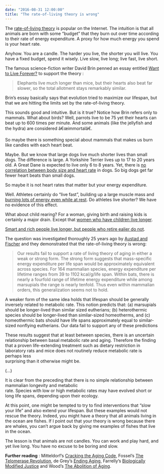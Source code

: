 ```yaml
---
date: "2016-08-31 12:00:00"
title: "The rate-of-living theory is wrong"
---
```




The [rate-of-living theory](https://en.wikipedia.org/wiki/Rate-of-living_theory) is popular on the Internet. The intuition is that all animals are born with some &ldquo;budget&rdquo; that they burn out over time according to their rate of energy expenditure. A proxy for how much energy you spend is your heart rate.

Anyhow. You are a candle. The harder you live, the shorter you will live. You have a fixed budget, spend it wisely. Live slow, live long; live fast, live short.

The famous science-fiction writer David Brin penned an essay entitled [Want to Live Forever?](https://lifeboat.com/ex/want.to.live.forever) to support the theory :

> Elephants live much longer than mice, but their hearts also beat far slower, so the total allotment stays remarkably similar.

Brin&rsquo;s essay basically says that evolution tried to maximize our lifespan, but that we are hitting the limits set by the rate-of-living theory.

This sounds good and intuitive.
But is it true? Notice how Brin refers only to mammals. What about birds? Well, parrots live to be 75 yet their hearts can beat up to 600 times per minute. And some animals (like the jellyfish and the hydra) are considered â€œimmortalâ€.

So maybe there is something special about mammals that makes us burn like candles with each heart beat.

Maybe. But we know that large dogs live much shorter lives than small dogs. The difference is large. A Yorkshire Terrier lives up to 17 to 20 years old. A Great Dane is expected to live only 6 to 8 years. Yet, there is [no correlation between body size and heart rate](http://www.ncbi.nlm.nih.gov/pubmed/20553373) in dogs. So big dogs get far fewer heart beats than small dogs.

So maybe it is not heart rates that matter but your energy expenditure.

Well. Athletes certainly do &ldquo;live fast&rdquo;, building up a large muscle mass and [burning lots of energy even while at rest](http://europepmc.org/abstract/med/3492457). Do athletes live shorter? We have no evidence of this effect.

What about child rearing? For a woman, giving birth and raising kids is certainly a major drain. Except that [women who have children live longer](http://www.hngn.com/articles/145723/20151030/women-who-children-live-longer-study.htm).

[Smart and rich people live longer, but people who retire ealier do not](http://www.bbc.com/news/magazine-18952037).

The question was investigated thoroughly 25 years ago by [Austad and Fischer](http://geronj.oxfordjournals.org/content/46/2/B47.short) and they demonstrated that the rate-of-living theory is wrong:

> Our results fail to support a rate of living theory of aging in either a weak or strong form. The strong form suggests that mass-specific energy expenditure per life span would be approximately equivalent across species. For 164 mammalian species, energy expenditure per lifetime ranges from 39 to 1102 kcal/g/life span. Within bats, there is nearly a fourfold range of lifetime energy expenditure while among marsupials the range is nearly tenfold. Thus even within mammalian orders, this generalization seems not to hold.

A weaker form of the same idea holds that lifespan should be generally inversely related to metabolic rate. This notion predicts that: (a) marsupials should be longer-lived than similar sized eutherians; (b) heterothermic species should be longer-lived than similar-sized homeotherms, and (c) homeothermic bats should have life spans approximately equal to similar-sized nonflying eutherians. Our data fail to support any of these predictions

These results suggest that at least between species, there is an uncertain relationship between basal metabolic rate and aging. Therefore the finding that a proven life-extending treatment such as dietary restriction in laboratory rats and mice does not routinely reduce metabolic rate is perhaps less<br/>
surprising than it otherwise might be.

(&hellip;)

It is clear from the preceding that there is no simple relationship between mammalian longevity and metabolic<br/>
rate. Species with low or high metabolic rates may have evolved short or long life spans, depending upon their ecology.


At this point, one might be tempted to try to find interventions that &ldquo;slow your life&rdquo; and also extend your lifespan. But these examples would not rescue the theory. Indeed, you might have a theory that all animals living in the ocean are fishes. If I point out that your theory is wrong because there are whales, you can&rsquo;t argue back by giving me examples of fishes that live in the ocean.

The lesson is that animals are not candles. You can work and play hard, and yet live long. You have no excuse to be boring and slow.

__Further reading__ : Mitteldorf&rsquo;s [Cracking the Aging Code](https://www.amazon.com/Cracking-Aging-Code-Science-Old-/dp/B018E6TUIO/), Fossel&rsquo;s [The Telomerase Revolution](https://www.amazon.com/Telomerase-Revolution-Enzyme-Aging%C2%85-Healthier/dp/194163169X/), de Grey&rsquo;s [Ending Aging](https://www.amazon.com/Ending-Aging-Rejuvenation-Breakthroughs-Lifetime-ebook/dp/B001ANSSKA/), Farrelly&rsquo;s [Biologically Modified Justice](https://www.amazon.com/Biologically-Modified-Justice-Colin-Farrelly-ebook/dp/B01EYQ8KMK/) and Wood&rsquo;s [The Abolition of Aging](https://www.amazon.com/Abolition-Aging-forthcoming-extension-longevity-ebook/dp/B01G5QAYJ4/).


